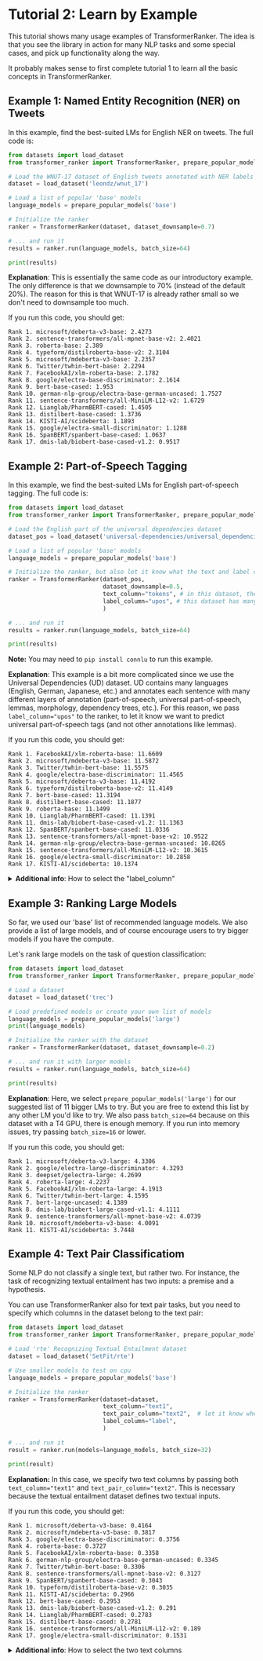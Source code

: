 # Tutorial 2: Learn by Example

This tutorial shows many usage examples of TransformerRanker. The idea is that you see the library in action 
for many NLP tasks and some special cases, and pick up functionality along the way. 

It probably makes sense to first complete tutorial 1 to learn all the basic concepts in TransformerRanker. 

## Example 1: Named Entity Recognition (NER) on Tweets

In this example, find the best-suited LMs for English NER on tweets. The full code is:

```python
from datasets import load_dataset
from transformer_ranker import TransformerRanker, prepare_popular_models

# Load the WNUT-17 dataset of English tweets annotated with NER labels
dataset = load_dataset('leondz/wnut_17')

# Load a list of popular 'base' models
language_models = prepare_popular_models('base')

# Initialize the ranker
ranker = TransformerRanker(dataset, dataset_downsample=0.7)

# ... and run it
results = ranker.run(language_models, batch_size=64)

print(results)
```

**Explanation**: This is essentially the same code as our introductory example. The only difference is that we 
downsample to 70% (instead of the default 20%). The reason for this is that WNUT-17 is already rather small so
we don't need to downsample too much.

If you run this code, you should get: 

```console 
Rank 1. microsoft/deberta-v3-base: 2.4273
Rank 2. sentence-transformers/all-mpnet-base-v2: 2.4021
Rank 3. roberta-base: 2.389
Rank 4. typeform/distilroberta-base-v2: 2.3104
Rank 5. microsoft/mdeberta-v3-base: 2.2357
Rank 6. Twitter/twhin-bert-base: 2.2294
Rank 7. FacebookAI/xlm-roberta-base: 2.1782
Rank 8. google/electra-base-discriminator: 2.1614
Rank 9. bert-base-cased: 1.953
Rank 10. german-nlp-group/electra-base-german-uncased: 1.7527
Rank 11. sentence-transformers/all-MiniLM-L12-v2: 1.6729
Rank 12. Lianglab/PharmBERT-cased: 1.4505
Rank 13. distilbert-base-cased: 1.3736
Rank 14. KISTI-AI/scideberta: 1.1893
Rank 15. google/electra-small-discriminator: 1.1288
Rank 16. SpanBERT/spanbert-base-cased: 1.0637
Rank 17. dmis-lab/biobert-base-cased-v1.2: 0.9517
```



## Example 2: Part-of-Speech Tagging 

In this example, we find the best-suited LMs for English part-of-speech tagging. The full code is:

```python
from datasets import load_dataset
from transformer_ranker import TransformerRanker, prepare_popular_models

# Load the English part of the universal dependencies dataset
dataset_pos = load_dataset('universal-dependencies/universal_dependencies', 'en_lines')

# Load a list of popular 'base' models
language_models = prepare_popular_models('base')

# Initialize the ranker, but also let it know what the text and label column is
ranker = TransformerRanker(dataset_pos,
                           dataset_downsample=0.5,
                           text_column="tokens", # in this dataset, the text column is labeled "tokens"
                           label_column="upos", # this dataset has many layers of annotation - we select "upos"
                           )

# ... and run it
results = ranker.run(language_models, batch_size=64)

print(results)
```

**Note:** You may need to `pip install connlu` to run this example.

**Explanation**: This example is a bit more complicated since we use the Universal Dependencies (UD) dataset.
UD contains many languages (English, German, Japanese, etc.) and annotates each sentence with many different layers of 
annotation (part-of-speech, universal part-of-speech, lemmas, morphology, dependency trees, etc.). 
For this reason, we pass `label_column="upos"` to the ranker, to let it know we want to predict 
universal part-of-speech tags (and not other annotations like lemmas).

If you run this code, you should get: 

```console
Rank 1. FacebookAI/xlm-roberta-base: 11.6609
Rank 2. microsoft/mdeberta-v3-base: 11.5872
Rank 3. Twitter/twhin-bert-base: 11.5575
Rank 4. google/electra-base-discriminator: 11.4565
Rank 5. microsoft/deberta-v3-base: 11.4192
Rank 6. typeform/distilroberta-base-v2: 11.4149
Rank 7. bert-base-cased: 11.3194
Rank 8. distilbert-base-cased: 11.1877
Rank 9. roberta-base: 11.1499
Rank 10. Lianglab/PharmBERT-cased: 11.1391
Rank 11. dmis-lab/biobert-base-cased-v1.2: 11.1363
Rank 12. SpanBERT/spanbert-base-cased: 11.0336
Rank 13. sentence-transformers/all-mpnet-base-v2: 10.9522
Rank 14. german-nlp-group/electra-base-german-uncased: 10.8265
Rank 15. sentence-transformers/all-MiniLM-L12-v2: 10.3615
Rank 16. google/electra-small-discriminator: 10.2858
Rank 17. KISTI-AI/scideberta: 10.1374
```

<details>
  <summary><b>Additional info</b>: How to select the "label_column"</summary>
  
Since there are so many layers of annotation, we need to tell TransformerRanker which defines the task we 
want to solve. First, we print the dataset to understand it better: 

```python
from datasets import load_dataset

# Load Universal Dependencies PoS dataset
dataset_pos = load_dataset('universal-dependencies/universal_dependencies', 'en_lines')

# Inspect the dataset
print(dataset_pos)
```

This outputs: 

```console 
DatasetDict({
    train: Dataset({
        features: ['idx', 'text', 'tokens', 'lemmas', 'upos', 'xpos', 'feats', 'head', 'deprel', 'deps', 'misc'],
        num_rows: 3176
    })
    validation: Dataset({
        features: ['idx', 'text', 'tokens', 'lemmas', 'upos', 'xpos', 'feats', 'head', 'deprel', 'deps', 'misc'],
        num_rows: 1032
    })
    test: Dataset({
        features: ['idx', 'text', 'tokens', 'lemmas', 'upos', 'xpos', 'feats', 'head', 'deprel', 'deps', 'misc'],
        num_rows: 1035
    })
})
```

... which tells us that this dataset contains annotations such as "lemmas", 
"upos" (universal part-of-speech tags) and many others. 

</details>

## Example 3: Ranking Large Models

So far, we used our 'base' list of recommended language models. We also provide
a list of large models, and of course encourage users to try bigger models if 
you have the compute. 

Let's rank large models on the task of question classification: 

```python
from datasets import load_dataset
from transformer_ranker import TransformerRanker, prepare_popular_models

# Load a dataset
dataset = load_dataset('trec')

# Load predefined models or create your own list of models
language_models = prepare_popular_models('large')
print(language_models)

# Initialize the ranker with the dataset
ranker = TransformerRanker(dataset, dataset_downsample=0.2)

# ... and run it with larger models
results = ranker.run(language_models, batch_size=64)

print(results)
```

**Explanation**: Here, we select `prepare_popular_models('large')` for our suggested list of 11 bigger LMs to 
try. But you are free to extend this list by any other LM you'd like to try. We also pass 
`batch_size=64` because on this dataset with a T4 GPU, there is enough memory. If you run into 
memory issues, try passing `batch_size=16` or lower.

If you run this code, you should get: 

```console
Rank 1. microsoft/deberta-v3-large: 4.3306
Rank 2. google/electra-large-discriminator: 4.3293
Rank 3. deepset/gelectra-large: 4.2699
Rank 4. roberta-large: 4.2237
Rank 5. FacebookAI/xlm-roberta-large: 4.1913
Rank 6. Twitter/twhin-bert-large: 4.1595
Rank 7. bert-large-uncased: 4.1389
Rank 8. dmis-lab/biobert-large-cased-v1.1: 4.1111
Rank 9. sentence-transformers/all-mpnet-base-v2: 4.0739
Rank 10. microsoft/mdeberta-v3-base: 4.0091
Rank 11. KISTI-AI/scideberta: 3.7448
```


## Example 4: Text Pair Classificatiom

Some NLP do not classify a single text, but rather two. For instance, the task of 
recognizing textual entailment has two inputs: a premise and a hypothesis. 

You can use TransformerRanker also for text pair tasks, but you need to specify which
columns in the dataset belong to the text pair: 

```python
from datasets import load_dataset
from transformer_ranker import TransformerRanker, prepare_popular_models

# Load 'rte' Recognizing Textual Entailment dataset
dataset = load_dataset('SetFit/rte')

# Use smaller models to test on cpu
language_models = prepare_popular_models('base')

# Initialize the ranker
ranker = TransformerRanker(dataset=dataset,
                           text_column="text1",
                           text_pair_column="text2",  # let it know where the second column is
                           label_column="label",
                           )

# ... and run it
result = ranker.run(models=language_models, batch_size=32)

print(result)
```

**Explanation:** In this case, we specify two text columns by passing both `text_column="text1"`
and `text_pair_column="text2"`. This is necessary because the textual entailment dataset
defines two textual inputs. 

If you run this code, you should get: 

```console
Rank 1. microsoft/deberta-v3-base: 0.4164
Rank 2. microsoft/mdeberta-v3-base: 0.3817
Rank 3. google/electra-base-discriminator: 0.3756
Rank 4. roberta-base: 0.3727
Rank 5. FacebookAI/xlm-roberta-base: 0.3358
Rank 6. german-nlp-group/electra-base-german-uncased: 0.3345
Rank 7. Twitter/twhin-bert-base: 0.3306
Rank 8. sentence-transformers/all-mpnet-base-v2: 0.3127
Rank 9. SpanBERT/spanbert-base-cased: 0.3043
Rank 10. typeform/distilroberta-base-v2: 0.3035
Rank 11. KISTI-AI/scideberta: 0.2966
Rank 12. bert-base-cased: 0.2953
Rank 13. dmis-lab/biobert-base-cased-v1.2: 0.291
Rank 14. Lianglab/PharmBERT-cased: 0.2783
Rank 15. distilbert-base-cased: 0.2781
Rank 16. sentence-transformers/all-MiniLM-L12-v2: 0.189
Rank 17. google/electra-small-discriminator: 0.1531
```


<details>
  <summary><b>Additional info</b>: How to select the two text columns</summary>
  
First, we print the RTE dataset to understand it better: 

```python
from datasets import load_dataset

# Load Universal Dependencies PoS dataset
dataset = load_dataset('SetFit/rte')

# Inspect the dataset
print(dataset)
```

This outputs: 

```console 
DatasetDict({
    train: Dataset({
        features: ['text1', 'text2', 'label', 'idx', 'label_text'],
        num_rows: 2490
    })
    validation: Dataset({
        features: ['text1', 'text2', 'label', 'idx', 'label_text'],
        num_rows: 277
    })
    test: Dataset({
        features: ['text1', 'text2', 'label', 'idx', 'label_text'],
        num_rows: 3000
    })
})
```

... which tells us that this dataset has two text column labeled "text1" and "text2" respectively.

</details>

